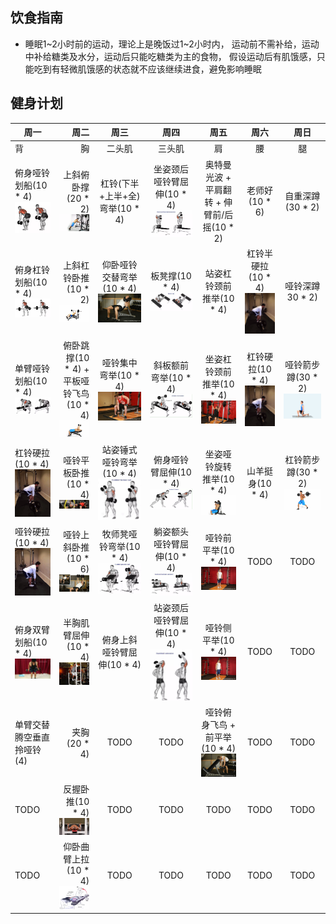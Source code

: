 ## 饮食指南
- 睡眠1~2小时前的运动，理论上是晚饭过1~2小时内，
运动前不需补给，运动中补给糖类及水分，运动后只能吃糖类为主的食物，
假设运动后有肌饿感，只能吃到有轻微肌饿感的状态就不应该继续进食，避免影响睡眠

## 健身计划
| 周一        | 周二    |  周三  |  周四  |  周五  |  周六  |  周日  |
| --------   | -----:   | :----: | :----: | :----: | :----: | :----: |
| 背        | 胸     |   二头肌    |   三头肌    |   肩    |   腰    |   腿    |
| 俯身哑铃划船(10 * 4) ![俯身哑铃划船](俯身哑铃划船.jpeg)         |   上斜俯卧撑(20 * 2) ![上斜俯卧撑](上斜俯卧撑.gif)   |   杠铃(下半+上半+全)弯举(10 * 4)    |坐姿颈后哑铃臂屈伸(10 * 4) ![坐姿颈后哑铃臂屈伸](坐姿颈后哑铃臂屈伸.jpeg)   |   奥特曼光波 + 平肩翻转 + 伸臂前/后摇(10 * 2)    |   老师好(10 * 6)    |    自重深蹲(30 * 2)    |
| 俯身杠铃划船(10 * 4) ![俯身杠铃划船](俯身杠铃划船.jpeg)        | 上斜杠铃卧推(10 * 2) ![上斜杠铃卧推](上斜杠铃卧推.gif)     |   仰卧哑铃交替弯举(10 * 4) ![仰卧哑铃交替弯举](仰卧哑铃交替弯举.gif)    |   板凳撑(10 * 4) ![板凳撑](板凳撑.jpeg)    |   站姿杠铃颈前推举(10 * 4)    |   杠铃半硬拉(10 * 4) ![杠铃半硬拉](杠铃硬拉.jpg)    |   哑铃深蹲30 * 2)    |
| 单臂哑铃划船(10 * 4) ![单臂哑铃划船](单臂哑铃划船.jpeg)        | 俯卧跳撑(10 * 4) + 平板哑铃飞鸟(10 * 4) ![平板哑铃飞鸟](平板哑铃飞鸟.gif)     |   哑铃集中弯举(10 * 4) ![哑铃集中弯举](哑铃集中弯举.gif)    |   斜板额前弯举(10 * 4) ![斜板额前弯举](斜板额前弯举.jpeg)    |   坐姿杠铃颈前推举(10 * 4) ![坐姿杠铃颈前推举](坐姿杠铃颈前推举.gif)    |   杠铃硬拉(10 * 4) ![杠铃硬拉](杠铃硬拉.jpg)    |   哑铃箭步蹲(30 * 2) ![哑铃箭步蹲](哑铃箭步蹲.gif)    |
| 杠铃硬拉(10 * 4) ![杠铃硬拉](杠铃硬拉.jpg)         | 哑铃平板卧推(10 * 4) ![哑铃平板卧推](哑铃平板卧推.jpg)     |   站姿锤式哑铃弯举(10 * 4) ![站姿锤式哑铃弯举](站姿锤式哑铃弯举.jpeg)    |  俯身哑铃臂屈伸(10 * 4) ![俯身哑铃臂屈伸](俯身哑铃臂屈伸.jpeg)    |   坐姿哑铃旋转推举(10 * 4) ![坐姿哑铃旋转推举](坐姿哑铃推举.gif)    |   山羊挺身(10 * 4)    |    杠铃箭步蹲(30 * 2) ![杠铃箭步蹲](杠铃箭步蹲.gif)    |
| 哑铃硬拉(10 * 4) ![哑铃硬拉](哑铃硬拉.jpg)        | 哑铃上斜卧推(10 * 6) ![哑铃上斜卧推](哑铃上斜卧推.jpg)     |   牧师凳哑铃弯举(10 * 4) ![牧师凳哑铃弯举](牧师凳哑铃弯举.jpeg)    |  躺姿额头哑铃臂屈伸(10 * 4) ![躺姿额头哑铃臂屈伸](躺姿额头哑铃臂屈伸.jpeg)    |   哑铃前平举(10 * 4) ![哑铃前平举](哑铃前平举.gif)    |   TODO    |    TODO    |
| 俯身双臂划船(10 * 4) ![俯身双臂划船](俯身双臂划船.jpg)        | 半胸肌臂屈伸(10 * 4) ![半胸肌臂屈伸](胸肌臂屈伸.jpg)     |   俯身上斜哑铃臂屈伸(10 * 4)    |   站姿颈后哑铃臂屈伸(10 * 4) ![站姿颈后哑铃臂屈伸](站姿颈后哑铃臂屈伸.jpeg)    |   哑铃侧平举(10 * 4) ![哑铃侧平举](哑铃侧平举.gif)    |   TODO    |   TODO    |
| 单臂交替腾空垂直拎哑铃(4)        | 夹胸(20 * 4)    |   TODO    |   TODO    |   哑铃俯身飞鸟 + 前平举(10 * 4) ![哑铃俯身飞鸟 + 前平举](哑铃俯身飞鸟.gif)    |   TODO    |   TODO    |
| TODO        | 反握卧推(10 * 4) ![反握卧推](反握卧推.jpeg)    |   TODO    |   TODO    |   TODO    |   TODO    |   TODO    |
| TODO        | 仰卧曲臂上拉(10 * 4) ![仰卧曲臂上拉](仰卧曲臂上拉.jpeg)    |   TODO    |   TODO    |   TODO    |   TODO    |   TODO    |

